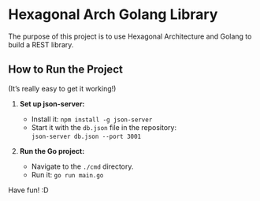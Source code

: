# Hexagonal Arch Golang Library

The purpose of this project is to use Hexagonal Architecture and Golang to build a REST library.

## How to Run the Project

(It’s really easy to get it working!)

1. **Set up json-server:**
   - Install it: `npm install -g json-server`
   - Start it with the `db.json` file in the repository:  
     `json-server db.json --port 3001`

2. **Run the Go project:**
   - Navigate to the `./cmd` directory.
   - Run it: `go run main.go`

Have fun! :D
